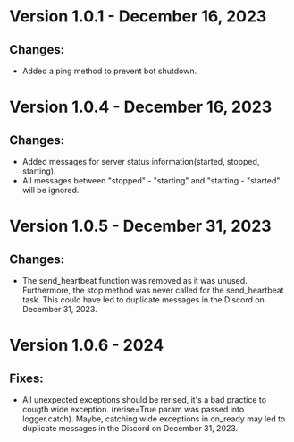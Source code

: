 # Version 1.0.1 - December 16, 2023

## Changes:
- Added a ping method to prevent bot shutdown.

# Version 1.0.4 - December 16, 2023

## Changes:
- Added messages for server status information(started, stopped, starting).
- All messages between "stopped" - "starting" and "starting - "started" will be ignored.

# Version 1.0.5 - December 31, 2023

## Changes:
- The send_heartbeat function was removed as it was unused. Furthermore, the stop method was never called for the send_heartbeat task. This could have led to duplicate messages in the Discord on December 31, 2023.

# Version 1.0.6 - 2024
## Fixes:
- All unexpected exceptions should be rerised, it's a bad practice to cougth wide exception. (rerise=True param was passed into logger.catch). Maybe, catching wide exceptions in on_ready may led to duplicate messages in the Discord on December 31, 2023.